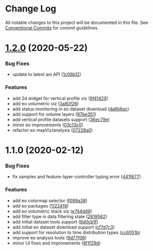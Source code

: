 # Change Log

All notable changes to this project will be documented in this file.
See [Conventional Commits](https://conventionalcommits.org) for commit guidelines.

# [1.2.0](https://gitlab.dev.eoss-cloud.it/frontend/oida/compare/@oida/eo@1.1.0...@oida/eo@1.2.0) (2020-05-22)


### Bug Fixes

* update to latest aoi API ([1c06b12](https://gitlab.dev.eoss-cloud.it/frontend/oida/commit/1c06b12916ae0e4c1eea69236c57b93422ad300e))


### Features

* add 2d widget for vertical profile viz ([9f41429](https://gitlab.dev.eoss-cloud.it/frontend/oida/commit/9f41429242b2122685e9e228019067991a881229))
* add eo volumetric viz ([3a80f26](https://gitlab.dev.eoss-cloud.it/frontend/oida/commit/3a80f263b74ce283379f7f26bceed930ca92d9b2))
* add status monitoring in eo dataset download ([da6b6ac](https://gitlab.dev.eoss-cloud.it/frontend/oida/commit/da6b6ac2987efd4d11e05245be606958dccb78f9))
* add support for volume layers ([97be351](https://gitlab.dev.eoss-cloud.it/frontend/oida/commit/97be351670c9d5fe38ab9a707d04722f5c874790))
* add vertical profile datasets support ([36ec79e](https://gitlab.dev.eoss-cloud.it/frontend/oida/commit/36ec79ee5222bc2a05a8e9ba3d2f78c0fb8cd516))
* minor eo improvements ([03c13c0](https://gitlab.dev.eoss-cloud.it/frontend/oida/commit/03c13c0f191de497608f0c746fa704151e57926e))
* refactor eo mapViz/analysis ([07228a0](https://gitlab.dev.eoss-cloud.it/frontend/oida/commit/07228a05699450de30f493b65ffa369c590be94d))





# 1.1.0 (2020-02-12)


### Bug Fixes

* fix samples and feature-layer-controller typing error ([441f677](https://gitlab.dev.eoss-cloud.it/frontend/oida/commit/441f677df296dba458e536702dcde3e16966ecbb))


### Features

* add eo colormap selector ([f099a38](https://gitlab.dev.eoss-cloud.it/frontend/oida/commit/f099a387d26ae32f30430277f4b1c2674d71eb65))
* add eo packages ([1122419](https://gitlab.dev.eoss-cloud.it/frontend/oida/commit/1122419d0b8b4116d44a6183f02848c82ba3f714))
* add eo volumetric stack viz ([e744dd9](https://gitlab.dev.eoss-cloud.it/frontend/oida/commit/e744dd95b79d028ecef283d3f4905561279ebf22))
* add filter type in data filtering state ([2819562](https://gitlab.dev.eoss-cloud.it/frontend/oida/commit/2819562cdedb9ba1ebdd1c36b790878e41deff0c))
* add initial dataset tools support ([8d0cb1f](https://gitlab.dev.eoss-cloud.it/frontend/oida/commit/8d0cb1fba2a47c211fe56b61baaf2501b547de9e))
* add initial eo dataset download support ([cf7d7c3](https://gitlab.dev.eoss-cloud.it/frontend/oida/commit/cf7d7c37b87ad201cc000b1a2ae75048c6ea48c1))
* add support for resolution to time distribution types ([cc6051b](https://gitlab.dev.eoss-cloud.it/frontend/oida/commit/cc6051b95c9d56633b97509dd4f8cf2e88d88f30))
* improve eo analysis tools ([9d77f06](https://gitlab.dev.eoss-cloud.it/frontend/oida/commit/9d77f06259f17002ac3e92a80dad334322ab83b5))
* minor UI fixes and improvements ([8f1f29d](https://gitlab.dev.eoss-cloud.it/frontend/oida/commit/8f1f29d52c07a11036374738307c40008a42071e))
